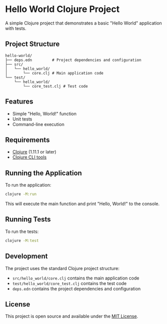 # Hello World Clojure Project

A simple Clojure project that demonstrates a basic "Hello World" application with tests.

## Project Structure

```
hello-world/
├── deps.edn         # Project dependencies and configuration
├── src/
│   └── hello_world/
│       └── core.clj # Main application code
└── test/
    └── hello_world/
        └── core_test.clj # Test code
```

## Features

- Simple "Hello, World!" function
- Unit tests
- Command-line execution

## Requirements

- [Clojure](https://clojure.org/guides/getting_started) (1.11.1 or later)
- [Clojure CLI tools](https://clojure.org/guides/deps_and_cli)

## Running the Application

To run the application:

```bash
clojure -M:run
```

This will execute the main function and print "Hello, World!" to the console.

## Running Tests

To run the tests:

```bash
clojure -M:test
```

## Development

The project uses the standard Clojure project structure:

- `src/hello_world/core.clj` contains the main application code
- `test/hello_world/core_test.clj` contains the test code
- `deps.edn` contains the project dependencies and configuration

## License

This project is open source and available under the [MIT License](https://opensource.org/licenses/MIT).